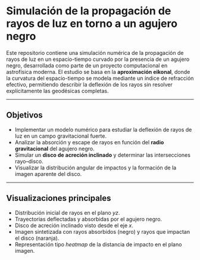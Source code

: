 # Simulación de la propagación de rayos de luz en torno a un agujero negro

Este repositorio contiene una simulación numérica de la propagación de rayos de luz en un espacio-tiempo curvado por la presencia de un agujero negro, desarrollada como parte de un proyecto computacional en astrofísica moderna.
El estudio se basa en la **aproximación eikonal**, donde la curvatura del espacio-tiempo se modela mediante un índice de refracción efectivo, permitiendo describir la deflexión de los rayos sin resolver explícitamente las geodésicas completas.

---

## Objetivos

- Implementar un modelo numérico para estudiar la deflexión de rayos de luz en un campo gravitacional fuerte.  
- Analizar la absorción y escape de rayos en función del **radio gravitacional** del agujero negro.  
- Simular un **disco de acreción inclinado** y determinar las intersecciones rayo–disco.  
- Visualizar la distribución angular de impactos y la formación de la imagen aparente del disco.  

---

## Visualizaciones principales

- Distribución inicial de rayos en el plano *yz*.  
- Trayectorias deflectadas y absorbidas por el agujero negro.  
- Disco de acreción inclinado visto desde el eje *x*.  
- Imagen sintetizada con rayos absorbidos (negro) y rayos que impactan el disco (naranja).  
- Representación tipo *heatmap* de la distancia de impacto en el plano imagen.

